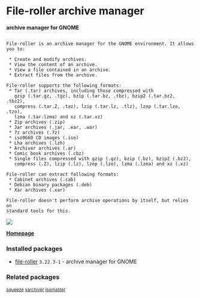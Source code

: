 # File-roller archive manager

__archive manager for GNOME__

```

File-roller is an archive manager for the GNOME environment. It allows you to:

 * Create and modify archives.
 * View the content of an archive.
 * View a file contained in an archive.
 * Extract files from the archive.

File-roller supports the following formats:
 * Tar (.tar) archives, including those compressed with
   gzip (.tar.gz, .tgz), bzip (.tar.bz, .tbz), bzip2 (.tar.bz2, .tbz2),
   compress (.tar.Z, .taz), lzip (.tar.lz, .tlz), lzop (.tar.lzo, .tzo),
   lzma (.tar.lzma) and xz (.tar.xz)
 * Zip archives (.zip)
 * Jar archives (.jar, .ear, .war)
 * 7z archives (.7z)
 * iso9660 CD images (.iso)
 * Lha archives (.lzh)
 * Archiver archives (.ar)
 * Comic book archives (.cbz)
 * Single files compressed with gzip (.gz), bzip (.bz), bzip2 (.bz2),
   compress (.Z), lzip (.lz), lzop (.lzo), lzma (.lzma) and xz (.xz)

File-roller can extract following formats:
 * Cabinet archives (.cab)
 * Debian binary packages (.deb)
 * Xar archives (.xar)

File-roller doesn't perform archive operations by itself, but relies on
standard tools for this.

```

[![](https://screenshots.debian.net/thumbnail-with-version/file-roller/9001)](https://screenshots.debian.net/screenshot-with-version/file-roller/9001)



**[Homepage](https://wiki.gnome.org/Apps/FileRoller)**

### Installed packages

* [file-roller](https://packages.debian.org/stretch/file-roller) `3.22.3-1` - archive manager for GNOME

### Related packages

<sub> [squeeze](https://packages.debian.org/stretch/squeeze) [xarchiver](https://packages.debian.org/stretch/xarchiver) [isomaster](https://packages.debian.org/stretch/isomaster)  </sub>
